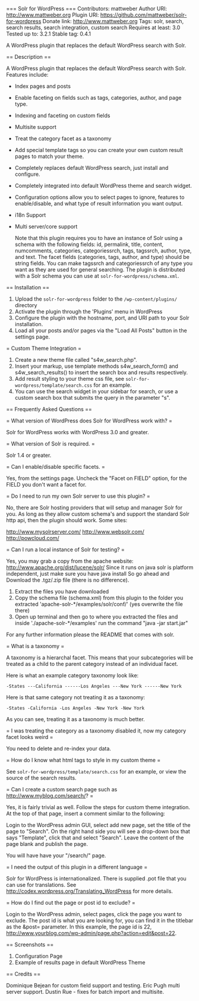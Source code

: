 === Solr for WordPress ===
Contributors: mattweber
Author URI: http://www.mattweber.org
Plugin URI: https://github.com/mattweber/solr-for-wordpress
Donate link: http://www.mattweber.org
Tags: solr, search, search results, search integration, custom search 
Requires at least: 3.0
Tested up to: 3.2.1
Stable tag: 0.4.1

A WordPress plugin that replaces the default WordPress search with Solr.

== Description ==

A WordPress plugin that replaces the default WordPress search with Solr.  Features include:

*	Index pages and posts
*	Enable faceting on fields such as tags, categories, author, and page type.
* Indexing and faceting on custom fields
* Multisite support
*	Treat the category facet as a taxonomy
*	Add special template tags so you can create your own custom result pages to match your theme.
* Completely replaces default WordPress search, just install and configure.
* Completely integrated into default WordPress theme and search widget.
*	Configuration options allow you to select pages to ignore, features to enable/disable, and what type of result information you want output.
* i18n Support
* Multi server/core support

    Note that this plugin requires you to have an instance of Solr using a schema with the following fields: id, permalink, title, content, numcomments, categories, categoriessrch, tags, tagssrch, author, type, and text.  The facet fields (categories, tags, author, and type) should be string fields.  You can make tagssrch and categoriessrch of any type you want as they are used for general searching.  The plugin is distributed with a Solr schema you can use at `solr-for-wordpress/schema.xml`.


== Installation ==

1. Upload the `solr-for-wordpress` folder to the `/wp-content/plugins/` directory
2. Activate the plugin through the 'Plugins' menu in WordPress
3. Configure the plugin with the hostname, port, and URI path to your Solr installation.
4. Load all your posts and/or pages via the "Load All Posts" button in the settings page.

= Custom Theme Integration =
1. Create a new theme file called "s4w_search.php".
2. Insert your markup, use template methods s4w_search_form() and s4w_search_results() to insert the search box and results respectively.
3. Add result styling to your theme css file, see `solr-for-wordpress/template/search.css` for an example.
4. You can use the search widget in your sidebar for search, or use a custom search box that submits the query in the parameter "s".


== Frequently Asked Questions ==

= What version of WordPress does Solr for WordPress work with? =

Solr for WordPress works with WordPress 3.0 and greater.

= What version of Solr is required. =

Solr 1.4 or greater.

= Can I enable/disable specific facets. =

Yes, from the settings page.  Uncheck the "Facet on FIELD" option, for the FIELD you don't want a facet for.

= Do I need to run my own Solr server to use this plugin? =

No, there are Solr hosting providers that will setup and manager Solr for you.  As long as they allow custom schema's and support the 
standard Solr http api, then the plugin should work.  Some sites:

http://www.mysolrserver.com/
http://www.websolr.com/
http://powcloud.com/

= Can I run a local instance of Solr for testing? =

Yes, you may grab a copy from the apache website: http://www.apache.org/dist/lucene/solr/
Since it runs on java solr is platform independent, just make sure you have java install So go ahead and Download the .tgz/.zip file (there is no difference).
1) Extract the files you have downloaded
2) Copy the schema file (schema.xml) from this plugin to the folder you extracted 'apache-solr-*/examples/solr/conf/' (yes overwrite the file there)
3) Open up terminal and then go to where you extracted the files and inside './apache-solr-*/examples' run the command "java -jar start.jar"

For any further information please the README that comes with solr.

= What is a taxonomy =

A taxonomy is a hierarchal facet.  This means that your subcategories will be treated as a child to the parent category instead of an individual facet.  

Here is what an example category taxonomy look like:

`
-States
---California
------Los Angeles
---New York
------New York
`

Here is that same category not treating it as a taxonomy:

`
-States
-California
-Los Angeles
-New York
-New York
`

As you can see, treating it as a taxonomy is much better.

= I was treating the category as a taxonomy disabled it, now my category facet looks weird =

You need to delete and re-index your data.  

= How do I know what html tags to style in my custom theme =

See `solr-for-wordpress/template/search.css` for an example, or view the source of the search results.

= Can I create a custom search page such as http://www.myblog.com/search/? =

Yes, it is fairly trivial as well.  Follow the steps for custom theme integration.  At the top of that page, insert a comment similar to the following:

<?php
/*
Template Name: Search
*/
?>

Login to the WordPress admin GUI, select add new page, set the title of the page to "Search".  On the right hand side you will see a drop-down box that says "Template", click that and select "Search".  Leave the content of the page blank and publish the page.  

You will have have your "/search/" page.

= I need the output of this plugin in a different language =

Solr for WordPress is internationalized.  There is supplied .pot file that you can use for translations.  See http://codex.wordpress.org/Translating_WordPress for more details.

= How do I find out the page or post id to exclude? =

Login to the WordPress admin, select pages, click the page you want to exclude.  The post id is what you are looking for, you can find it in the titlebar as the &post= parameter.  In this example, the page id is 22, http://www.yourblog.com/wp-admin/page.php?action=edit&post=22.


== Screenshots ==

1. Configuration Page
2. Example of results page in default WordPress Theme

== Credits ==

Dominique Bejean for custom field support and testing.
Eric Pugh multi server support.
Dustin Rue - fixes for batch import and multisite.

